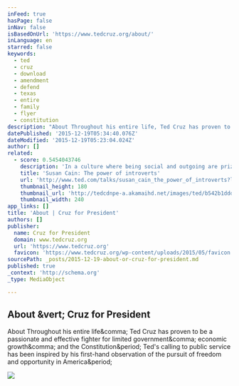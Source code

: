 ```yaml
---
inFeed: true
hasPage: false
inNav: false
isBasedOnUrl: 'https://www.tedcruz.org/about/'
inLanguage: en
starred: false
keywords:
  - ted
  - cruz
  - download
  - amendment
  - defend
  - texas
  - entire
  - family
  - flyer
  - constitution
description: "About Throughout his entire life, Ted Cruz has proven to be a passionate and effective fighter for limited government, economic growth, and the Constitution. Ted's calling to public service has been inspired by his first-hand observation of the pursuit of freedom and opportunity in America."
datePublished: '2015-12-19T05:34:40.076Z'
dateModified: '2015-12-19T05:23:04.024Z'
author: []
related:
  - score: 0.5454043746
    description: 'In a culture where being social and outgoing are prized above all else, it can be difficult, even shameful, to be an introvert. But, as Susan Cain argues in this passionate talk, introverts bring extraordinary talents and abilities to the world, and should be encouraged and celebrated.'
    title: 'Susan Cain: The power of introverts'
    url: 'http://www.ted.com/talks/susan_cain_the_power_of_introverts?language=en'
    thumbnail_height: 180
    thumbnail_url: 'http://tedcdnpe-a.akamaihd.net/images/ted/b542b1ddd2e40cfcf9db3430598bc37cebfec8c1_240x180.jpg?lang=en'
    thumbnail_width: 240
app_links: []
title: 'About | Cruz for President'
authors: []
publisher:
  name: Cruz for President
  domain: www.tedcruz.org
  url: 'https://www.tedcruz.org'
  favicon: 'https://www.tedcruz.org/wp-content/uploads/2015/05/favicon.png'
sourcePath: _posts/2015-12-19-about-or-cruz-for-president.md
published: true
_context: 'http://schema.org'
_type: MediaObject

---
```

<article style=""><h1>About &amp;vert; Cruz for President</h1><p>About Throughout his entire life&amp;comma; Ted Cruz has proven to be a passionate and effective fighter for limited government&amp;comma; economic growth&amp;comma; and the Constitution&amp;period; Ted's calling to public service has been inspired by his first-hand observation of the pursuit of freedom and opportunity in America&amp;period;</p><img src="https://tedcruz.org/wp-content/uploads/2015/03/about.jpg" /></article>
